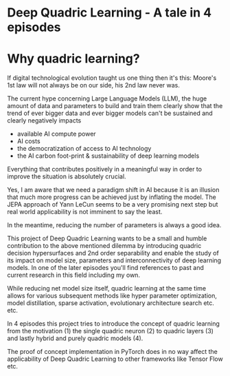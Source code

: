 # Deep Quadric Learning - A tale in 4 episodes

# Why quadric learning?

If digital technological evolution taught us one thing then it's this: Moore's 1st law will not always be on our side, his 2nd law never was.

The current hype concerning Large Language Models (LLM), the huge amount of data and parameters to build and train them clearly show that the trend of ever bigger data and ever bigger models can't be sustained and clearly negatively impacts 

- available AI compute power
- AI costs
- the democratization of access to AI technology
- the AI carbon foot-print & sustainability of deep learning models

Everything that contributes positively in a meaningful way in order to improve the situation is absolutely crucial.

Yes, I am aware that we need a paradigm shift in AI because it is an illusion that much more progress can be achieved just by inflating the model. The JEPA approach of Yann LeCun seems to be a very promising next step but real world applicability is not imminent to say the least.

In the meantime, reducing the number of parameters is always a good idea.

This project of Deep Quadric Learning wants to be a small and humble contribution to the above mentioned dilemma by introducing quadric decision hypersurfaces and 2nd order separability and enable the study of its impact on model size, parameters and  interconnectivity of deep learning models. In one of the later episodes you'll find references to past and current research in this field including my own.

While reducing net model size itself, quadric learning at the same time allows for various subsequent methods like hyper parameter optimization, model distillation, sparse activation, evolutionary architecture search etc. etc.

In 4 episodes this project tries to introduce the concept of quadric learning from the motivation (1) the single quadric neuron (2) to quadric layers (3) and lastly hybrid and purely quadric models (4).

The proof of concept implementation in PyTorch does in no way affect the applicability of Deep Quadric Learning to other frameworks like Tensor Flow etc.
